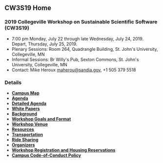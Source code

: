
## CW3S19 Home

### 2019 Collegeville Workshop on Sustainable Scientific Software (CW3S19)

- 7:00 pm Monday, July 22 through late Wednesday, July 24, 2019.  Depart, Thursday, July 25, 2019.
- Plenary Sessions: Room 264, Quadrangle Building, St. John's University, Collegeville, MN
- Informal Sessions: Br Willy's Pub, Sexton Commons, St. John's University, Collegeville, MN
- Contact: Mike Heroux <maherou@sandia.gov>, +1 505 379 5518

### Details
- [**Campus Map**](SJU-Campus-Map.pdf)
- [**Agenda**](Agenda.md)
- [**Detailed Agenda**](CW3S19-Agenda.pdf)
- [**White Papers**](WorkshopResources/WhitePapers/WhitePaperList.md)
- [**Background**](Background.md)
- [**Workshop Goals and Format**](GoalsFormat.md)
- [**Workshop Venue**](Venue.md)
- [**Resources**](Resources.md)
- [**Transportation**](Transportation.md)
- [**Ride Sharing**](Ride_sharing.md)
- [**Organizers**](Organizers.md)
- [**Workshop Registration and Housing Reservations**](Registration.md)
- [**Campus Code-of-Conduct Policy**](https://www.csbsju.edu/joint-student-development/title-ix)
